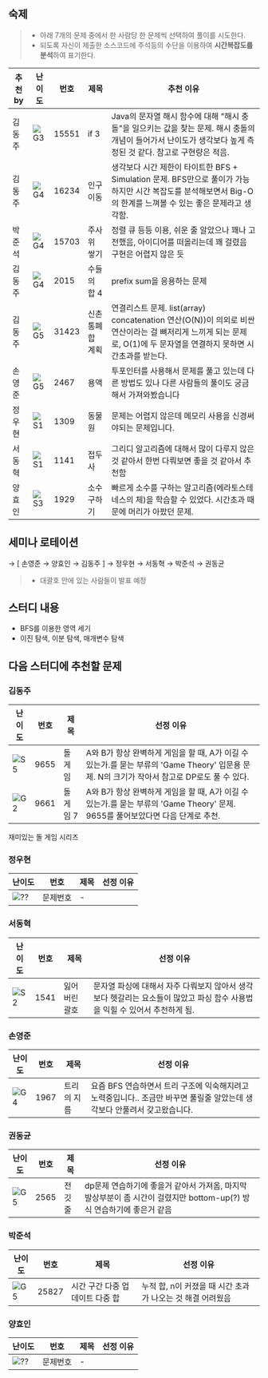 <!-- 문제 템플릿

| 난이도 | 번호     | 제목 | 선정 이유 |
| ------ | -------- | ---- | --------- |
| ![??]  | 문제번호 | -    |           |

-->

## 숙제

> -   아래 7개의 문제 중에서 한 사람당 한 문제씩 선택하여 풀이를 시도한다.
> -   되도록 자신이 제출한 소스코드에 주석등의 수단을 이용하여 **시간복잡도를 분석**하여 표기한다.

| 추천 by | 난이도 | 번호  | 제목             | 추천 이유                                                                                                                                                            |
| ------- | ------ | ----- | ---------------- | -------------------------------------------------------------------------------------------------------------------------------------------------------------------- |
| 김동주  | ![G3]  | 15551 | if 3             | Java의 문자열 해시 함수에 대해 "해시 충돌"을 일으키는 값을 찾는 문제. 해시 충돌의 개념이 들어가서 난이도가 생각보다 높게 측정된 것 같다. 참고로 구현량은 적음.       |
| 김동주  | ![G4]  | 16234 | 인구 이동        | 생각보다 시간 제한이 타이트한 BFS + Simulation 문제. BFS만으로 풀이가 가능하지만 시간 복잡도를 분석해보면서 Big-O의 한계를 느껴볼 수 있는 좋은 문제라고 생각함.      |
| 박준석  | ![G4]  | 15703 | 주사위 쌓기      | 정렬 큐 등등 이용, 쉬운 줄 알았으나 꽤나 고전했음, 아이디어를 떠올리는데 꽤 걸렸음 구현은 어렵지 않은 듯                                                             |
| 김동주  | ![G4]  | 2015  | 수들의 합 4      | prefix sum을 응용하는 문제                                                                                                                                           |
| 김동주  | ![G5]  | 31423 | 신촌 통폐합 계획 | 연결리스트 문제. list(array) concatenation 연산(O(N))이 의외로 비싼 연산이라는 걸 뼈저리게 느끼게 되는 문제로, O(1)에 두 문자열을 연결하지 못하면 시간초과를 받는다. |
| 손영준  | ![G5]  | 2467  | 용액             | 투포인터를 사용해서 문제를 풀고 있는데 다른 방법도 있나 다른 사람들의 풀이도 궁금해서 가져와봤습니다                                                                 |
| 정우현  | ![S1]  | 1309  | 동물원           | 문제는 어렵지 않은데 메모리 사용을 신경써야되는 문제입니다.                                                                                                          |
| 서동혁  | ![S1]  | 1141  | 접두사           | 그리디 알고리즘에 대해서 많이 다루지 않은 것 같아서 한번 다뤄보면 좋을 것 같아서 추천함                                                                              |
| 양효인  | ![S3]  | 1929  | 소수 구하기      | 빠르게 소수를 구하는 알고리즘(에라토스테네스의 체)을 학습할 수 있었다. 시간초과 때문에 머리가 아팠던 문제.                                                           |

## 세미나 로테이션

→ [ 손영준 → 양효인 → 김동주 ] → 정우현 → 서동혁 → 박준석 → 권동균

> -   대괄호 안에 있는 사람들이 발표 예정

## 스터디 내용

-   BFS를 이용한 영역 세기
-   이진 탐색, 이분 탐색, 매개변수 탐색

## 다음 스터디에 추천할 문제

### 김동주

| 난이도 | 번호 | 제목      | 선정 이유                                                                                                                                    |
| ------ | ---- | --------- | -------------------------------------------------------------------------------------------------------------------------------------------- |
| ![S5]  | 9655 | 돌 게임   | A와 B가 항상 완벽하게 게임을 할 때, A가 이길 수 있는가.를 묻는 부류의 'Game Theory' 입문용 문제. N의 크기가 작아서 참고로 DP로도 풀 수 있다. |
| ![G2]  | 9661 | 돌 게임 7 | A와 B가 항상 완벽하게 게임을 할 때, A가 이길 수 있는가.를 묻는 부류의 'Game Theory' 문제. 9655를 풀어보았다면 다음 단계로 추천.              |

재미있는 돌 게임 시리즈

### 정우현

| 난이도 | 번호     | 제목 | 선정 이유 |
| ------ | -------- | ---- | --------- |
| ![??]  | 문제번호 | -    |           |

### 서동혁

| 난이도 | 번호     | 제목 | 선정 이유 |
| ------ | -------- | ---- | --------- |
| ![S2]  | 1541 | 잃어버린 괄호    | 문자열 파싱에 대해서 자주 다뤄보지 않아서 생각보다 헷갈리는 요소들이 많았고 파싱 함수 사용법을 익힐 수 있어서 추천하게 됨. |

### 손영준

| 난이도 | 번호     | 제목 | 선정 이유 |
| ------ | -------- | ---- | --------- |
| ![G4]  | 1967 | 트리의 지름  | 요즘 BFS 연습하면서 트리 구조에 익숙해지려고 노력중입니다.. 조금만 바꾸면 풀릴줄 알았는데 생각보다 안풀려서 갖고왔습니다.   |

### 권동균

| 난이도 | 번호     | 제목 | 선정 이유 |
| ------ | -------- | ---- | --------- |
| ![G5]  | 2565 | 전깃줄 |  dp문제 연습하기에 좋을거 같아서 가져옴, 마지막 발상부분이 좀 시간이 걸렸지만 bottom-up(?) 방식 연습하기에 좋은거 같음   |

### 박준석

| 난이도 | 번호     | 제목 | 선정 이유 |
| ------ | -------- | ---- | --------- |
| ![G5]  | 25827 | 시간 구간 다중 업데이트 다중 합 | 누적 합, n이 커졌을 때 시간 초과가 나오는 것 해결 어려웠음 |

### 양효인

| 난이도 | 번호     | 제목 | 선정 이유 |
| ------ | -------- | ---- | --------- |
| ![??]  | 문제번호 | -    |           |

<!-- solved.ac 문제 난이도 별 태그 이미지 -->

[P1]: https://d2gd6pc034wcta.cloudfront.net/tier/20.svg
[P2]: https://d2gd6pc034wcta.cloudfront.net/tier/19.svg
[P3]: https://d2gd6pc034wcta.cloudfront.net/tier/18.svg
[P4]: https://d2gd6pc034wcta.cloudfront.net/tier/17.svg
[P5]: https://d2gd6pc034wcta.cloudfront.net/tier/16.svg
[G1]: https://d2gd6pc034wcta.cloudfront.net/tier/15.svg
[G2]: https://d2gd6pc034wcta.cloudfront.net/tier/14.svg
[G3]: https://d2gd6pc034wcta.cloudfront.net/tier/13.svg
[G4]: https://d2gd6pc034wcta.cloudfront.net/tier/12.svg
[G5]: https://d2gd6pc034wcta.cloudfront.net/tier/11.svg
[S1]: https://d2gd6pc034wcta.cloudfront.net/tier/10.svg
[S2]: https://d2gd6pc034wcta.cloudfront.net/tier/9.svg
[S3]: https://d2gd6pc034wcta.cloudfront.net/tier/8.svg
[S4]: https://d2gd6pc034wcta.cloudfront.net/tier/7.svg
[S5]: https://d2gd6pc034wcta.cloudfront.net/tier/6.svg
[??]: https://d2gd6pc034wcta.cloudfront.net/tier/0.svg
